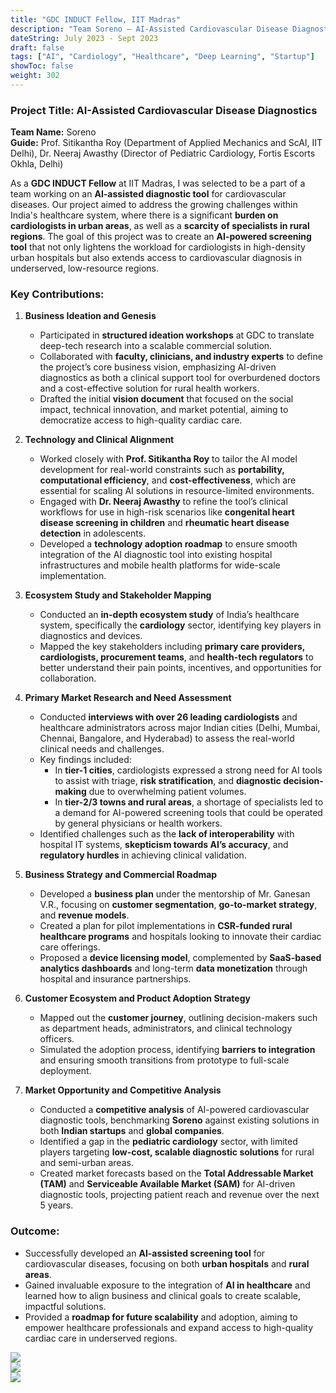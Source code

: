 ```yaml
---
title: "GDC INDUCT Fellow, IIT Madras"
description: "Team Soreno – AI-Assisted Cardiovascular Disease Diagnostics"
dateString: July 2023 - Sept 2023
draft: false
tags: ["AI", "Cardiology", "Healthcare", "Deep Learning", "Startup"]
showToc: false
weight: 302
---
```


### Project Title: **AI-Assisted Cardiovascular Disease Diagnostics**  
**Team Name:** Soreno  
**Guide:** Prof. Sitikantha Roy (Department of Applied Mechanics and ScAI, IIT Delhi), Dr. Neeraj Awasthy (Director of Pediatric Cardiology, Fortis Escorts Okhla, Delhi)

As a **GDC INDUCT Fellow** at IIT Madras, I was selected to be a part of a team working on an **AI-assisted diagnostic tool** for cardiovascular diseases. Our project aimed to address the growing challenges within India's healthcare system, where there is a significant **burden on cardiologists in urban areas**, as well as a **scarcity of specialists in rural regions**. The goal of this project was to create an **AI-powered screening tool** that not only lightens the workload for cardiologists in high-density urban hospitals but also extends access to cardiovascular diagnosis in underserved, low-resource regions.

### Key Contributions:

1. **Business Ideation and Genesis**  
   - Participated in **structured ideation workshops** at GDC to translate deep-tech research into a scalable commercial solution.
   - Collaborated with **faculty, clinicians, and industry experts** to define the project’s core business vision, emphasizing AI-driven diagnostics as both a clinical support tool for overburdened doctors and a cost-effective solution for rural health workers.
   - Drafted the initial **vision document** that focused on the social impact, technical innovation, and market potential, aiming to democratize access to high-quality cardiac care.

2. **Technology and Clinical Alignment**  
   - Worked closely with **Prof. Sitikantha Roy** to tailor the AI model development for real-world constraints such as **portability, computational efficiency**, and **cost-effectiveness**, which are essential for scaling AI solutions in resource-limited environments.
   - Engaged with **Dr. Neeraj Awasthy** to refine the tool’s clinical workflows for use in high-risk scenarios like **congenital heart disease screening in children** and **rheumatic heart disease detection** in adolescents.
   - Developed a **technology adoption roadmap** to ensure smooth integration of the AI diagnostic tool into existing hospital infrastructures and mobile health platforms for wide-scale implementation.

3. **Ecosystem Study and Stakeholder Mapping**  
   - Conducted an **in-depth ecosystem study** of India’s healthcare system, specifically the **cardiology** sector, identifying key players in diagnostics and devices.
   - Mapped the key stakeholders including **primary care providers, cardiologists, procurement teams**, and **health-tech regulators** to better understand their pain points, incentives, and opportunities for collaboration.
   
4. **Primary Market Research and Need Assessment**  
   - Conducted **interviews with over 26 leading cardiologists** and healthcare administrators across major Indian cities (Delhi, Mumbai, Chennai, Bangalore, and Hyderabad) to assess the real-world clinical needs and challenges.
   - Key findings included:
     - In **tier-1 cities**, cardiologists expressed a strong need for AI tools to assist with triage, **risk stratification**, and **diagnostic decision-making** due to overwhelming patient volumes.
     - In **tier-2/3 towns and rural areas**, a shortage of specialists led to a demand for AI-powered screening tools that could be operated by general physicians or health workers.
   - Identified challenges such as the **lack of interoperability** with hospital IT systems, **skepticism towards AI’s accuracy**, and **regulatory hurdles** in achieving clinical validation.

5. **Business Strategy and Commercial Roadmap**  
   - Developed a **business plan** under the mentorship of Mr. Ganesan V.R., focusing on **customer segmentation**, **go-to-market strategy**, and **revenue models**.
   - Created a plan for pilot implementations in **CSR-funded rural healthcare programs** and hospitals looking to innovate their cardiac care offerings.
   - Proposed a **device licensing model**, complemented by **SaaS-based analytics dashboards** and long-term **data monetization** through hospital and insurance partnerships.

6. **Customer Ecosystem and Product Adoption Strategy**  
   - Mapped out the **customer journey**, outlining decision-makers such as department heads, administrators, and clinical technology officers.
   - Simulated the adoption process, identifying **barriers to integration** and ensuring smooth transitions from prototype to full-scale deployment.
   
7. **Market Opportunity and Competitive Analysis**  
   - Conducted a **competitive analysis** of AI-powered cardiovascular diagnostic tools, benchmarking **Soreno** against existing solutions in both **Indian startups** and **global companies**.
   - Identified a gap in the **pediatric cardiology** sector, with limited players targeting **low-cost, scalable diagnostic solutions** for rural and semi-urban areas.
   - Created market forecasts based on the **Total Addressable Market (TAM)** and **Serviceable Available Market (SAM)** for AI-driven diagnostic tools, projecting patient reach and revenue over the next 5 years.

### Outcome:

- Successfully developed an **AI-assisted screening tool** for cardiovascular diseases, focusing on both **urban hospitals** and **rural areas**.
- Gained invaluable exposure to the integration of **AI in healthcare** and learned how to align business and clinical goals to create scalable, impactful solutions.
- Provided a **roadmap for future scalability** and adoption, aiming to empower healthcare professionals and expand access to high-quality cardiac care in underserved regions.

![](/experience/gdc-induct/img1.jpeg)  
![](/experience/gdc-induct/img2.jpeg)  
![](/experience/gdc-induct/img3.jpeg)
